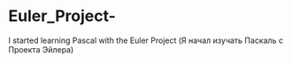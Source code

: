 # Euler_Project-
I started learning Pascal with the Euler Project (Я начал изучать Паскаль с Проекта Эйлера)
